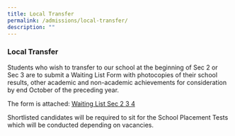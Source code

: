 ```yaml
---
title: Local Transfer
permalink: /admissions/local-transfer/
description: ""
---
```


### Local Transfer

Students who wish to transfer to our school at the beginning of Sec 2 or Sec 3 are to submit a Waiting List Form with photocopies of their school results, other academic and non-academic achievements for consideration by end October of the preceding year. 

  

The form is attached: [Waiting List Sec 2 3 4](https://go.gov.sg/waitinglist-sec2-3-4) 

  

Shortlisted candidates will be required to sit for the School Placement Tests which will be conducted depending on vacancies.